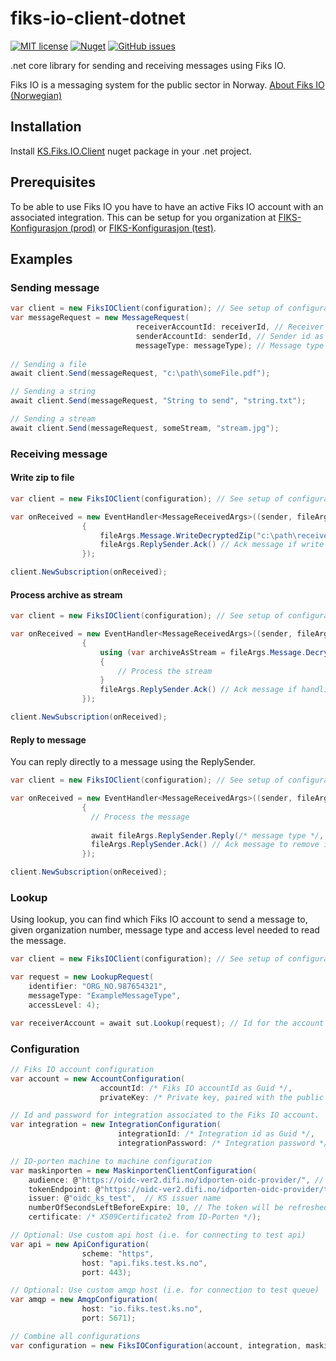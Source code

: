 # fiks-io-client-dotnet
[![MIT license](https://img.shields.io/badge/license-MIT-blue.svg)](https://github.com/ks-no/fiks-io-client-dotnet/blob/master/LICENSE)
[![Nuget](https://img.shields.io/nuget/vpre/KS.fiks.io.client.svg)](https://www.nuget.org/packages/KS.Fiks.IO.Client)
[![GitHub issues](https://img.shields.io/github/issues-raw/ks-no/kryptering-dotnet.svg)](//github.com/ks-no/fiks-io-client-dotnet/issues)

.net core library for sending and receiving messages using Fiks IO.

Fiks IO is a messaging system for the public sector in Norway. [About Fiks IO (Norwegian)](https://ks-no.github.io/fiks-platform/tjenester_under_utvikling/fiksio/)

## Installation
Install [KS.Fiks.IO.Client](https://www.nuget.org/packages/KS.Fiks.IO.Client) nuget package in your .net project.

## Prerequisites
To be able to use Fiks IO you have to have an active Fiks IO account with an associated integration. This can be setup for you organization at [FIKS-Konfigurasjon (prod)](https://forvaltning.fiks.ks.no/fiks-konfigurasjon/) or [FIKS-Konfigurasjon (test)](https://forvaltning.fiks.test.ks.no/fiks-konfigurasjon/).

## Examples
### Sending message
```c#
var client = new FiksIOClient(configuration); // See setup of configuration below
var messageRequest = new MessageRequest(
                            receiverAccountId: receiverId, // Receiver id as Guid
                            senderAccountId: senderId, // Sender id as Guid
                            messageType: messageType); // Message type as string
        
// Sending a file
await client.Send(messageRequest, "c:\path\someFile.pdf");

// Sending a string
await client.Send(messageRequest, "String to send", "string.txt");

// Sending a stream
await client.Send(messageRequest, someStream, "stream.jpg");
```

### Receiving message

#### Write zip to file

```c#
var client = new FiksIOClient(configuration); // See setup of configuration below

var onReceived = new EventHandler<MessageReceivedArgs>((sender, fileArgs) =>
                {
                    fileArgs.Message.WriteDecryptedZip("c:\path\receivedFile.zip");
                    fileArgs.ReplySender.Ack() // Ack message if write succeeded to remove it from the queue
                });

client.NewSubscription(onReceived);
```

#### Process archive as stream
```c#
var client = new FiksIOClient(configuration); // See setup of configuration below

var onReceived = new EventHandler<MessageReceivedArgs>((sender, fileArgs) =>
                {
                    using (var archiveAsStream = fileArgs.Message.DecryptedStream) 
                    {
                        // Process the stream
                    }
                    fileArgs.ReplySender.Ack() // Ack message if handling of stream succeeded to remove it from the queue
                });

client.NewSubscription(onReceived);
```

#### Reply to message
You can reply directly to a message using the ReplySender.
```c#
var client = new FiksIOClient(configuration); // See setup of configuration below

var onReceived = new EventHandler<MessageReceivedArgs>((sender, fileArgs) =>
                {
                  // Process the message
                  
                  await fileArgs.ReplySender.Reply(/* message type */, /* message as string, path or stream */);
                  fileArgs.ReplySender.Ack() // Ack message to remove it from the queue
                });

client.NewSubscription(onReceived);
```
### Lookup
Using lookup, you can find which Fiks IO account to send a message to, given organization number, message type and access level needed to read the message.

```c#
var client = new FiksIOClient(configuration); // See setup of configuration below

var request = new LookupRequest(
    identifier: "ORG_NO.987654321",
    messageType: "ExampleMessageType",
    accessLevel: 4);

var receiverAccount = await sut.Lookup(request); // Id for the account receiving the specified request
```

### Configuration
```c#
// Fiks IO account configuration
var account = new AccountConfiguration(
                    accountId: /* Fiks IO accountId as Guid */,
                    privateKey: /* Private key, paired with the public key supplied to Fiks IO account */); 

// Id and password for integration associated to the Fiks IO account.
var integration = new IntegrationConfiguration(
                        integrationId: /* Integration id as Guid */,
                        integrationPassword: /* Integration password */);

// ID-porten machine to machine configuration
var maskinporten = new MaskinportenClientConfiguration(
    audience: @"https://oidc-ver2.difi.no/idporten-oidc-provider/", // ID-porten audience path
    tokenEndpoint: @"https://oidc-ver2.difi.no/idporten-oidc-provider/token", // ID-porten token path
    issuer: @"oidc_ks_test",  // KS issuer name
    numberOfSecondsLeftBeforeExpire: 10, // The token will be refreshed 10 seconds before it expires
    certificate: /* X509Certificate2 from ID-Porten */);

// Optional: Use custom api host (i.e. for connecting to test api)
var api = new ApiConfiguration(
                scheme: "https",
                host: "api.fiks.test.ks.no",
                port: 443);

// Optional: Use custom amqp host (i.e. for connection to test queue)
var amqp = new AmqpConfiguration(
                host: "io.fiks.test.ks.no",
                port: 5671);

// Combine all configurations
var configuration = new FiksIOConfiguration(account, integration, maskinporten, api, amqp);
```
